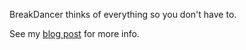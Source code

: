 BreakDancer thinks of everything so you don't have to.

See my [blog post][post] for more info.

[post]: http://dustin.github.com/2010/10/27/breakdancer.html
